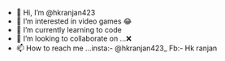- 👋 Hi, I’m @hkranjan423
- 👀 I’m interested in video games 😂
- 🌱 I’m currently learning to code
- 💞️ I’m looking to collaborate on ...❌
- 📫 How to reach me ...insta:- @hkranjan423_
                        Fb:- Hk ranjan 

<!---
hkranjan423/hkranjan423 is a ✨ special ✨ repository because its `README.md` (this file) appears on your GitHub profile.
You can click the Preview link to take a look at your changes.
--->

